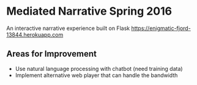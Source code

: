 # Mediated Narrative Spring 2016
An interactive narrative experience built on Flask
https://enigmatic-fjord-13844.herokuapp.com

## Areas for Improvement
* Use natural language processing with chatbot (need training data)
* Implement alternative web player that can handle the bandwidth
